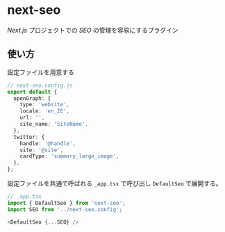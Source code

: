 # next-seo

*Next.js* プロジェクトでの *SEO* の管理を容易にするプラグイン

## 使い方

設定ファイルを用意する

```TypeScript
// next-seo.config.js
export default {
  openGraph: {
    type: 'website',
    locale: 'en_IE',
    url: '',
    site_name: 'SiteName',
  },
  twitter: {
    handle: '@handle',
    site: '@site',
    cardType: 'summary_large_image',
  },
};
```

設定ファイルを共通で呼ばれる `_app.tsx` で呼び出し `DefaultSeo` で展開する。

```TypeScript
// _app.tsx
import { DefaultSeo } from 'next-seo';
import SEO from '../next-seo.config';

<DefaultSeo {...SEO} />
```
